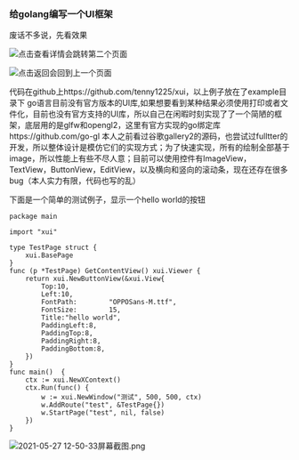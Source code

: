 ### 给golang编写一个UI框架 
废话不多说，先看效果

![点击查看详情会跳转第二个页面](https://upload-images.jianshu.io/upload_images/874510-ca79fa951beeb229.png?imageMogr2/auto-orient/strip%7CimageView2/2/w/1240)

![点击返回会回到上一个页面](https://upload-images.jianshu.io/upload_images/874510-55040a65ff2ff818.png?imageMogr2/auto-orient/strip%7CimageView2/2/w/1240)

代码在github上https://github.com/tenny1225/xui，以上例子放在了example目录下
go语言目前没有官方版本的UI库,如果想要看到某种结果必须使用打印或者文件化，目前也没有官方支持的UI库，所以自己在闲暇时刻实现了了一个简陋的框架，底层用的是glfw和opengl2，这里有官方实现的go绑定库https://github.com/go-gl
本人之前看过谷歌gallery2的源码，也尝试过fulltter的开发，所以整体设计是模仿它们的实现方式；为了快速实现，所有的绘制全部基于image，所以性能上有些不尽人意；目前可以使用控件有ImageView，TextView，ButtonView，EditView，以及横向和竖向的滚动条，现在还存在很多bug（本人实力有限，代码也写的乱）

下面是一个简单的测试例子，显示一个hello world的按钮
```
package main

import "xui"

type TestPage struct {
	xui.BasePage
}
func (p *TestPage) GetContentView() xui.Viewer {
	return xui.NewButtonView(&xui.View{
		Top:10,
		Left:10,
		FontPath:        "OPPOSans-M.ttf",
		FontSize:        15,
		Title:"hello world",
		PaddingLeft:8,
		PaddingTop:8,
		PaddingRight:8,
		PaddingBottom:8,
	})
}
func main()  {
	ctx := xui.NewXContext()
	ctx.Run(func() {
		w := xui.NewWindow("测试", 500, 500, ctx)
		w.AddRoute("test", &TestPage{})
		w.StartPage("test", nil, false)
	})
}

```

![2021-05-27 12-50-33屏幕截图.png](https://upload-images.jianshu.io/upload_images/874510-b78eaf5598f5ddc0.png?imageMogr2/auto-orient/strip%7CimageView2/2/w/1240)

